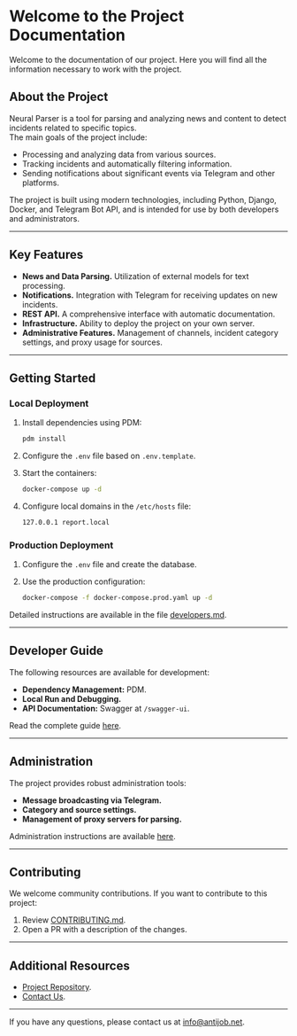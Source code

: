 # Welcome to the Project Documentation

Welcome to the documentation of our project. Here you will find all the information necessary to work with the project.

## About the Project

Neural Parser is a tool for parsing and analyzing news and content to detect incidents related to specific topics.  
The main goals of the project include:

- Processing and analyzing data from various sources.
- Tracking incidents and automatically filtering information.
- Sending notifications about significant events via Telegram and other platforms.

The project is built using modern technologies, including Python, Django, Docker, and Telegram Bot API, and is intended for use by both developers and administrators.

---

## Key Features

- **News and Data Parsing.** Utilization of external models for text processing.
- **Notifications.** Integration with Telegram for receiving updates on new incidents.
- **REST API.** A comprehensive interface with automatic documentation.
- **Infrastructure.** Ability to deploy the project on your own server.
- **Administrative Features.** Management of channels, incident category settings, and proxy usage for sources.

---

## Getting Started

### Local Deployment

1. Install dependencies using PDM:

    ```bash
    pdm install
    ```

2. Configure the `.env` file based on `.env.template`.
3. Start the containers:

    ```bash
    docker-compose up -d
    ```

4. Configure local domains in the `/etc/hosts` file:

    ```bash
    127.0.0.1 report.local
    ```

### Production Deployment

1. Configure the `.env` file and create the database.
2. Use the production configuration:

    ```bash
    docker-compose -f docker-compose.prod.yaml up -d
    ```

Detailed instructions are available in the file [developers.md](developers.md).

---

## Developer Guide

The following resources are available for development:

- **Dependency Management:** PDM.
- **Local Run and Debugging.**
- **API Documentation:** Swagger at `/swagger-ui`.

Read the complete guide [here](developers.md).

---

## Administration

The project provides robust administration tools:

- **Message broadcasting via Telegram.**
- **Category and source settings.**
- **Management of proxy servers for parsing.**

Administration instructions are available [here](administration.md).

---

## Contributing

We welcome community contributions. If you want to contribute to this project:

1. Review [CONTRIBUTING.md](https://github.com/antijob/neuro-parser/blob/main/CONTRIBUTING.md).
2. Open a PR with a description of the changes.

---

## Additional Resources

- [Project Repository](https://github.com/antijob/neuro-parser).
- [Contact Us](mailto:info@antijob.net).

---

If you have any questions, please contact us at <info@antijob.net>.
